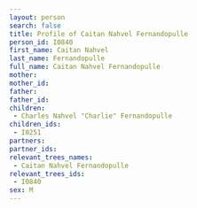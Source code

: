 ```yaml
---
layout: person
search: false
title: Profile of Caitan Nahvel Fernandopulle
person_id: I0840
first_name: Caitan Nahvel
last_name: Fernandopulle
full_name: Caitan Nahvel Fernandopulle
mother: 
mother_id: 
father: 
father_id: 
children:
 - Charles Nahvel "Charlie" Fernandopulle
children_ids:
 - I0251
partners:
partner_ids:
relevant_trees_names:
 - Caitan Nahvel Fernandopulle
relevant_trees_ids:
 - I0840
sex: M
---
```


